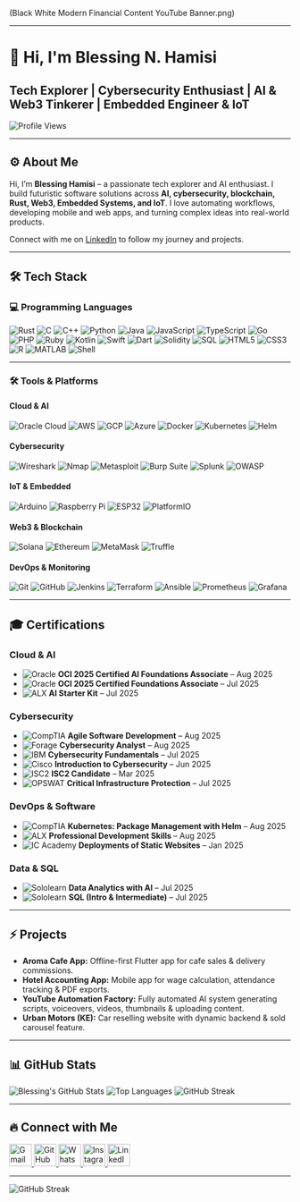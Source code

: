 (Black White Modern Financial Content YouTube Banner.png)

---

# 👋 Hi, I'm Blessing N. Hamisi

## Tech Explorer | Cybersecurity Enthusiast | AI & Web3 Tinkerer | Embedded Engineer & IoT 
![Profile Views](https://komarev.com/ghpvc/?username=redbeat3000&color=FF8C00&style=for-the-badge) 


---

## ⚙️ About Me

Hi, I’m **Blessing Hamisi** – a passionate tech explorer and AI enthusiast. I build futuristic software solutions across **AI, cybersecurity, blockchain, Rust, Web3, Embedded Systems, and IoT**. I love automating workflows, developing mobile and web apps, and turning complex ideas into real-world products.

Connect with me on [LinkedIn](https://www.linkedin.com/in/blessing-hamisi-0847412a4/) to follow my journey and projects.

---

## 🛠 Tech Stack

### 💻 Programming Languages
![Rust](https://img.shields.io/badge/Rust-000000?style=for-the-badge&logo=rust&logoColor=white)
![C](https://img.shields.io/badge/C-00599C?style=for-the-badge&logo=c&logoColor=white)
![C++](https://img.shields.io/badge/C++-00599C?style=for-the-badge&logo=c%2B%2B&logoColor=white)
![Python](https://img.shields.io/badge/Python-3776AB?style=for-the-badge&logo=python&logoColor=white)
![Java](https://img.shields.io/badge/Java-007396?style=for-the-badge&logo=java&logoColor=white)
![JavaScript](https://img.shields.io/badge/JavaScript-F7DF1E?style=for-the-badge&logo=javascript&logoColor=black)
![TypeScript](https://img.shields.io/badge/TypeScript-3178C6?style=for-the-badge&logo=typescript&logoColor=white)
![Go](https://img.shields.io/badge/Go-00ADD8?style=for-the-badge&logo=go&logoColor=white)
![PHP](https://img.shields.io/badge/PHP-777BB4?style=for-the-badge&logo=php&logoColor=white)
![Ruby](https://img.shields.io/badge/Ruby-CC342D?style=for-the-badge&logo=ruby&logoColor=white)
![Kotlin](https://img.shields.io/badge/Kotlin-0095D5?style=for-the-badge&logo=kotlin&logoColor=white)
![Swift](https://img.shields.io/badge/Swift-F05138?style=for-the-badge&logo=swift&logoColor=white)
![Dart](https://img.shields.io/badge/Dart-0175C2?style=for-the-badge&logo=dart&logoColor=white)
![Solidity](https://img.shields.io/badge/Solidity-363636?style=for-the-badge&logo=solidity&logoColor=white)
![SQL](https://img.shields.io/badge/SQL-4479A1?style=for-the-badge&logo=mysql&logoColor=white)
![HTML5](https://img.shields.io/badge/HTML5-E34F26?style=for-the-badge&logo=html5&logoColor=white)
![CSS3](https://img.shields.io/badge/CSS3-1572B6?style=for-the-badge&logo=css3&logoColor=white)
![R](https://img.shields.io/badge/R-276DC3?style=for-the-badge&logo=r&logoColor=white)
![MATLAB](https://img.shields.io/badge/MATLAB-0076A8?style=for-the-badge&logo=mathworks&logoColor=white)
![Shell](https://img.shields.io/badge/Shell-4EAA25?style=for-the-badge&logo=gnu-bash&logoColor=white)

---

### 🛠️ Tools & Platforms

#### Cloud & AI
![Oracle Cloud](https://img.shields.io/badge/Oracle-2D2D2D?style=for-the-badge&logo=oracle&logoColor=white)
![AWS](https://img.shields.io/badge/AWS-2D2D2D?style=for-the-badge&logo=amazon-aws&logoColor=white)
![GCP](https://img.shields.io/badge/GCP-2D2D2D?style=for-the-badge&logo=google-cloud&logoColor=white)
![Azure](https://img.shields.io/badge/Azure-2D2D2D?style=for-the-badge&logo=microsoft-azure&logoColor=white)
![Docker](https://img.shields.io/badge/Docker-2D2D2D?style=for-the-badge&logo=docker&logoColor=white)
![Kubernetes](https://img.shields.io/badge/Kubernetes-2D2D2D?style=for-the-badge&logo=kubernetes&logoColor=white)
![Helm](https://img.shields.io/badge/Helm-2D2D2D?style=for-the-badge&logo=helm&logoColor=white)

#### Cybersecurity
![Wireshark](https://img.shields.io/badge/Wireshark-2D2D2D?style=for-the-badge&logo=wireshark&logoColor=white)
![Nmap](https://img.shields.io/badge/Nmap-2D2D2D?style=for-the-badge&logo=nmap&logoColor=white)
![Metasploit](https://img.shields.io/badge/Metasploit-2D2D2D?style=for-the-badge&logo=metasploit&logoColor=white)
![Burp Suite](https://img.shields.io/badge/BurpSuite-2D2D2D?style=for-the-badge&logo=burpsuite&logoColor=white)
![Splunk](https://img.shields.io/badge/Splunk-2D2D2D?style=for-the-badge&logo=splunk&logoColor=white)
![OWASP](https://img.shields.io/badge/OWASP-2D2D2D?style=for-the-badge&logo=owasp&logoColor=white)

#### IoT & Embedded
![Arduino](https://img.shields.io/badge/Arduino-2D2D2D?style=for-the-badge&logo=arduino&logoColor=white)
![Raspberry Pi](https://img.shields.io/badge/RaspberryPi-2D2D2D?style=for-the-badge&logo=raspberry-pi&logoColor=white)
![ESP32](https://img.shields.io/badge/ESP32-2D2D2D?style=for-the-badge&logo=esp32&logoColor=white)
![PlatformIO](https://img.shields.io/badge/PlatformIO-2D2D2D?style=for-the-badge&logo=platformio&logoColor=white)

#### Web3 & Blockchain
![Solana](https://img.shields.io/badge/Solana-2D2D2D?style=for-the-badge&logo=solana&logoColor=white)
![Ethereum](https://img.shields.io/badge/Ethereum-2D2D2D?style=for-the-badge&logo=ethereum&logoColor=white)
![MetaMask](https://img.shields.io/badge/MetaMask-2D2D2D?style=for-the-badge&logo=metamask&logoColor=white)
![Truffle](https://img.shields.io/badge/Truffle-2D2D2D?style=for-the-badge&logo=truffle&logoColor=white)

#### DevOps & Monitoring
![Git](https://img.shields.io/badge/Git-2D2D2D?style=for-the-badge&logo=git&logoColor=white)
![GitHub](https://img.shields.io/badge/GitHub-2D2D2D?style=for-the-badge&logo=github&logoColor=white)
![Jenkins](https://img.shields.io/badge/Jenkins-2D2D2D?style=for-the-badge&logo=jenkins&logoColor=white)
![Terraform](https://img.shields.io/badge/Terraform-2D2D2D?style=for-the-badge&logo=terraform&logoColor=white)
![Ansible](https://img.shields.io/badge/Ansible-2D2D2D?style=for-the-badge&logo=ansible&logoColor=white)
![Prometheus](https://img.shields.io/badge/Prometheus-2D2D2D?style=for-the-badge&logo=prometheus&logoColor=white)
![Grafana](https://img.shields.io/badge/Grafana-2D2D2D?style=for-the-badge&logo=grafana&logoColor=white)




---

## 🎓 Certifications

### Cloud & AI
* ![Oracle](https://img.shields.io/badge/Oracle-Red?style=for-the-badge&logo=oracle&logoColor=white) **OCI 2025 Certified AI Foundations Associate** – Aug 2025  
* ![Oracle](https://img.shields.io/badge/Oracle-Red?style=for-the-badge&logo=oracle&logoColor=white) **OCI 2025 Certified Foundations Associate** – Jul 2025  
* ![ALX](https://img.shields.io/badge/ALX-000000?style=for-the-badge) **AI Starter Kit** – Jul 2025  

### Cybersecurity
* ![CompTIA](https://img.shields.io/badge/CompTIA-0052B1?style=for-the-badge&logo=comptia&logoColor=white) **Agile Software Development** – Aug 2025  
* ![Forage](https://img.shields.io/badge/Forage-000000?style=for-the-badge) **Cybersecurity Analyst** – Aug 2025  
* ![IBM](https://img.shields.io/badge/IBM-054ADA?style=for-the-badge&logo=ibm&logoColor=white) **Cybersecurity Fundamentals** – Jul 2025  
* ![Cisco](https://img.shields.io/badge/Cisco-1BA0E2?style=for-the-badge&logo=cisco&logoColor=white) **Introduction to Cybersecurity** – Jun 2025  
* ![ISC2](https://img.shields.io/badge/ISC2-0052B1?style=for-the-badge&logo=isc2&logoColor=white) **ISC2 Candidate** – Mar 2025  
* ![OPSWAT](https://img.shields.io/badge/OPSWAT-0055FF?style=for-the-badge) **Critical Infrastructure Protection** – Jul 2025  

### DevOps & Software
* ![CompTIA](https://img.shields.io/badge/CompTIA-0052B1?style=for-the-badge&logo=comptia&logoColor=white) **Kubernetes: Package Management with Helm** – Aug 2025  
* ![ALX](https://img.shields.io/badge/ALX-000000?style=for-the-badge) **Professional Development Skills** – Aug 2025  
* ![IC Academy](https://img.shields.io/badge/ICAcademy-FF6F00?style=for-the-badge) **Deployments of Static Websites** – Jan 2025  

### Data & SQL
* ![Sololearn](https://img.shields.io/badge/Sololearn-2EC866?style=for-the-badge&logo=sololearn&logoColor=white) **Data Analytics with AI** – Jul 2025  
* ![Sololearn](https://img.shields.io/badge/Sololearn-2EC866?style=for-the-badge&logo=sololearn&logoColor=white) **SQL (Intro & Intermediate)** – Jul 2025  


---

## ⚡ Projects

* **Aroma Cafe App:** Offline-first Flutter app for cafe sales & delivery commissions.
* **Hotel Accounting App:** Mobile app for wage calculation, attendance tracking & PDF exports.
* **YouTube Automation Factory:** Fully automated AI system generating scripts, voiceovers, videos, thumbnails & uploading content.
* **Urban Motors (KE):** Car reselling website with dynamic backend & sold carousel feature.

---

## 📊 GitHub Stats

![Blessing's GitHub Stats](https://github-readme-stats.vercel.app/api?username=redbeat3000\&show_icons=true\&theme=dark)
![Top Languages](https://github-readme-stats.vercel.app/api/top-langs/?username=redbeat3000\&layout=compact\&theme=dark)
![GitHub Streak](https://github-readme-streak-stats.herokuapp.com/?user=redbeat3000\&theme=dark)

---

## 🔥 Connect with Me

<p>
  <a href="mailto:nyaberihamisi@g.mail.com">
    <img src="https://upload.wikimedia.org/wikipedia/commons/4/4e/Gmail_Icon.png" width="40" alt="Gmail"/>
  </a>
  <a href="https://github.com/redbeat3000">
    <img src="https://upload.wikimedia.org/wikipedia/commons/9/91/Octicons-mark-github.svg" width="40" alt="GitHub"/>
  </a>
  <a href="https://wa.me/0718713565">
    <img src="https://upload.wikimedia.org/wikipedia/commons/6/6b/WhatsApp.svg" width="40" alt="WhatsApp"/>
  </a>
  <a href="https://instagram.com/redbeat3000">
    <img src="https://upload.wikimedia.org/wikipedia/commons/a/a5/Instagram_icon.png" width="40" alt="Instagram"/>
  </a>
  <a href="https://www.linkedin.com/in/blessing-hamisi-0847412a4/">
    <img src="https://upload.wikimedia.org/wikipedia/commons/c/ca/LinkedIn_logo_initials.png" width="40" alt="LinkedIn"/>
  </a>
</p>


---


![GitHub Streak](https://github-readme-streak-stats.herokuapp.com/?user=redbeat3000&theme=dark)



